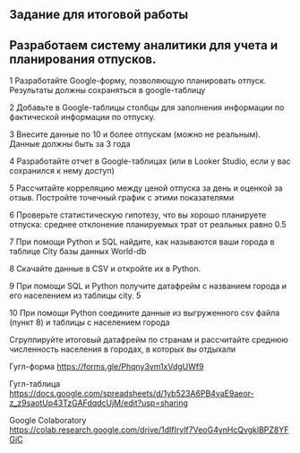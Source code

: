 ## Задание для итоговой работы
## Разработаем систему аналитики для учета и планирования отпусков.
1	Разработайте Google-форму, позволяющую планировать отпуск. 
Результаты должны сохраняться в google-таблицу

2	Добавьте в Google-таблицы столбцы для заполнения информации по фактической информации по отпуску. 

3	Внесите данные по 10 и более отпускам (можно не реальным). 
Данные должны быть за 3 года	

4	Разработайте отчет в Google-таблицах (или в Looker Studio, если у вас сохранился к нему доступ) 

5	Рассчитайте корреляцию между ценой отпуска за день и оценкой за отзыв.
Постройте точечный график с этими показателями	

6	Проверьте статистическую гипотезу, что вы хорошо планируете отпуска: среднее отклонение планируемых трат от реальных равно 0.5

7	При помощи Python и SQL найдите, как называются ваши города в таблице City базы данных World-db 

8	Скачайте данные в CSV и откройте их в Python.	

9	При помощи SQL и Python получите датафрейм с названием города и его населением из таблицы city.	5

10	При помощи Python соедините данные из выгруженного csv файла (пункт 8) и таблицы с населением города

Сгруппируйте итоговый датафрейм по странам и рассчитайте среднюю численность населения в городах, в которых вы отдыхали	

Гугл-форма https://forms.gle/Phqny3vm1xVdgUWf9

Гугл-таблица https://docs.google.com/spreadsheets/d/1yb523A6PB4vaE9aeor-z_z9saotUp43TzGAFdqdcUjM/edit?usp=sharing

Google Colaboratory https://colab.research.google.com/drive/1dIfIrylf7VeoG4ynHcQvgklBPZ8YFGiC
